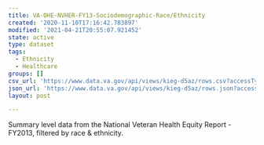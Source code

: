 ```yaml
---
title: VA-OHE-NVHER-FY13-Sociodemographic-Race/Ethnicity
created: '2020-11-10T17:16:42.783897'
modified: '2021-04-21T20:55:07.921452'
state: active
type: dataset
tags:
  - Ethnicity
  - Healthcare
groups: []
csv_url: 'https://www.data.va.gov/api/views/kieg-d5az/rows.csv?accessType=DOWNLOAD'
json_url: 'https://www.data.va.gov/api/views/kieg-d5az/rows.json?accessType=DOWNLOAD'
layout: post

---
```

Summary level data from the National Veteran Health Equity Report - FY2013, filtered by race & ethnicity.
